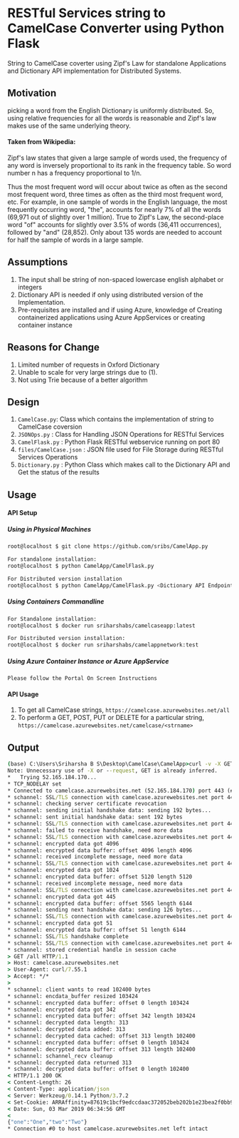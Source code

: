 # RESTful Services string to CamelCase Converter using Python Flask

String to CamelCase coverter using Zipf's Law for standalone Applications and Dictionary API implementation for Distributed Systems.

## Motivation
picking a word from the English Dictionary is uniformly distributed. So, using relative frequencies for all the words is reasonable and Zipf's law makes use of the same underlying theory.

#### Taken from Wikipedia:
Zipf's law states that given a large sample of words used, the frequency of any word is inversely proportional to its rank in the frequency table. So word number n has a frequency proportional to 1/n.

Thus the most frequent word will occur about twice as often as the second most frequent word, three times as often as the third most frequent word, etc. For example, in one sample of words in the English language, the most frequently occurring word, "the", accounts for nearly 7% of all the words (69,971 out of slightly over 1 million). True to Zipf's Law, the second-place word "of" accounts for slightly over 3.5% of words (36,411 occurrences), followed by "and" (28,852). Only about 135 words are needed to account for half the sample of words in a large sample.


## Assumptions
1. The input shall be string of non-spaced lowercase english alphabet or integers
2. Dictionary API is needed if only using distributed version of the Implementation.
3. Pre-requisites are installed and if using Azure, knowledge of Creating containerized applications using Azure AppServices or creating container instance

## Reasons for Change
1. Limited number of requests in Oxford Dictionary
2. Unable to scale for very large strings due to (1).
3. Not using Trie because of a better algorithm

## Design
1. `CamelCase.py`: Class which contains the implementation of string to CamelCase coversion
2. `JSONOps.py` : Class for Handling JSON Operations for RESTful Services
3. `CamelFlask.py` : Python Flask RESTful webservice running on port 80
4. `files/CamelCase.json` : JSON file used for File Storage during RESTful Services Operations
5. `Dictionary.py` : Python Class which makes call to the Dictionary API and Get the status of the results

## Usage
#### API Setup
##### Using in Physical Machines
   ``` bash
   root@localhost $ git clone https://github.com/sribs/CamelApp.py  
   
   For standalone installation:
   root@localhost $ python CamelApp/CamelFlask.py
   
   For Distributed version installation
   root@localhost $ python CamelApp/CamelFlask.py <Dictionary API Endpoint> [<App ID> <App Key>]
   ```
##### Using Containers Commandline
   ``` bash
   For Standalone installation:
   root@localhost $ docker run sriharshabs/camelcaseapp:latest
   
   For Distributed version installation:
   root@localhost $ docker run sriharshabs/camelappnetwork:test
   ```
##### Using Azure Container Instance or Azure AppService
    Please follow the Portal On Screen Instructions
#### API Usage
1. To get all CamelCase strings, `https://camelcase.azurewebsites.net/all`
2. To perform a GET, POST, PUT or DELETE for a particular string, `https://camelcase.azurewebsites.net/camelcase/<strname>`

## Output
``` cmd
(base) C:\Users\Sriharsha B S\Desktop\CamelCase\CamelApp>curl -v -X GET https://camelcase.azurewebsites.net/all         
Note: Unnecessary use of -X or --request, GET is already inferred.                                                      
*   Trying 52.165.184.170...                                                                                            
* TCP_NODELAY set                                                                                                       
* Connected to camelcase.azurewebsites.net (52.165.184.170) port 443 (#0)                                               
* schannel: SSL/TLS connection with camelcase.azurewebsites.net port 443 (step 1/3)                                     
* schannel: checking server certificate revocation                                                                      
* schannel: sending initial handshake data: sending 192 bytes...                                                        
* schannel: sent initial handshake data: sent 192 bytes                                                                 
* schannel: SSL/TLS connection with camelcase.azurewebsites.net port 443 (step 2/3)                                     
* schannel: failed to receive handshake, need more data                                                                 
* schannel: SSL/TLS connection with camelcase.azurewebsites.net port 443 (step 2/3)                                     
* schannel: encrypted data got 4096                                                                                     
* schannel: encrypted data buffer: offset 4096 length 4096                                                              
* schannel: received incomplete message, need more data                                                                 
* schannel: SSL/TLS connection with camelcase.azurewebsites.net port 443 (step 2/3)                                     
* schannel: encrypted data got 1024                                                                                     
* schannel: encrypted data buffer: offset 5120 length 5120                                                              
* schannel: received incomplete message, need more data                                                                 
* schannel: SSL/TLS connection with camelcase.azurewebsites.net port 443 (step 2/3)                                     
* schannel: encrypted data got 445                                                                                      
* schannel: encrypted data buffer: offset 5565 length 6144                                                              
* schannel: sending next handshake data: sending 126 bytes...                                                           
* schannel: SSL/TLS connection with camelcase.azurewebsites.net port 443 (step 2/3)                                     
* schannel: encrypted data got 51                                                                                       
* schannel: encrypted data buffer: offset 51 length 6144                                                                
* schannel: SSL/TLS handshake complete                                                                                  
* schannel: SSL/TLS connection with camelcase.azurewebsites.net port 443 (step 3/3)                                     
* schannel: stored credential handle in session cache                                                                   
> GET /all HTTP/1.1                                                                                                     
> Host: camelcase.azurewebsites.net                                                                                     
> User-Agent: curl/7.55.1                                                                                               
> Accept: */*                                                                                                           
>                                                                                                                       
* schannel: client wants to read 102400 bytes                                                                           
* schannel: encdata_buffer resized 103424                                                                               
* schannel: encrypted data buffer: offset 0 length 103424                                                               
* schannel: encrypted data got 342                                                                                      
* schannel: encrypted data buffer: offset 342 length 103424                                                             
* schannel: decrypted data length: 313                                                                                  
* schannel: decrypted data added: 313                                                                                  
* schannel: decrypted data cached: offset 313 length 102400                                                             
* schannel: encrypted data buffer: offset 0 length 103424                                                               
* schannel: decrypted data buffer: offset 313 length 102400                                                             
* schannel: schannel_recv cleanup                                                                                       
* schannel: decrypted data returned 313                                                                                 
* schannel: decrypted data buffer: offset 0 length 102400                                                              
< HTTP/1.1 200 OK                                                                                                       
< Content-Length: 26                                                                                                    
< Content-Type: application/json                                                                                        
< Server: Werkzeug/0.14.1 Python/3.7.2                                                                                  
< Set-Cookie: ARRAffinity=87619c1bcf9edccdaac372052beb202b1e23bea2f0bb9af0a9b2e6d69dff1808;Path=/;HttpOnly;Domain=camelcase.azurewebsites.net                                                                                                  
< Date: Sun, 03 Mar 2019 06:34:56 GMT                                                                                   
<                                                                                                                       
{"one":"One","two":"Two"}                                                                                               
* Connection #0 to host camelcase.azurewebsites.net left intact  
```
